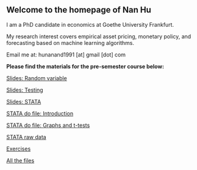 ## Welcome to the homepage of Nan Hu

I am a PhD candidate in economics at Goethe University Frankfurt.

My research interest covers empirical asset pricing, monetary policy, and forecasting based on machine learning algorithms.

Email me at: hunanand1991 [at] gmail [dot] com


**Please find the materials for the pre-semester course below:** 


[Slides: Random variable](https://github.com/NanLss/nanlss.github.io/blob/master/Slides_Statistics_2019.pdf)

[Slides: Testing](https://github.com/NanLss/nanlss.github.io/blob/master/Slides_Statistics_2019_ht.pdf)

[Slides: STATA](https://github.com/NanLss/nanlss.github.io/blob/master/Slides_Statistics_2019_stata.pdf)

[STATA do file: Introduction](https://github.com/NanLss/nanlss.github.io/blob/master/Introduction.do)

[STATA do file: Graphs and t-tests](https://github.com/NanLss/nanlss.github.io/blob/master/Graphs_and_t_tests.do)

[STATA raw data](https://github.com/NanLss/nanlss.github.io/blob/master/rawdata.zip)

[Exercises](https://github.com/NanLss/nanlss.github.io/blob/master/Exercises_Statistics_2019.pdf)

[All the files](https://github.com/NanLss/nanlss.github.io/blob/master/stata.7z)
